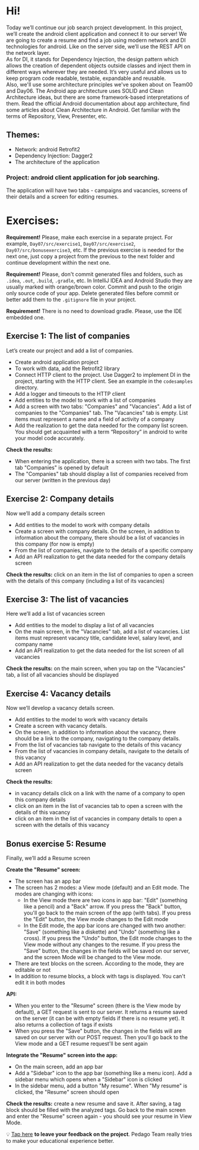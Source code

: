 # Hi!
Today we’ll continue our job search project development. In this project, we’ll create the android client application and connect it to our server! We are going to create a resume and find a job using modern network and DI technologies for android. Like on the server side, we’ll use the REST API on the network layer.   
As for DI, it stands for Dependency Injection, the design pattern which allows the creation of dependent objects outside classes and inject them in different ways wherever they are needed. It’s very useful and allows us to keep program code readable, testable, expandable and reusable.  
Also, we'll use some architecture principles we've spoken about on Team00 and Day06. The Android app architecture uses SOLID and Clean Architecture ideas, but there are some framework-based interpretations of them. Read the official Android documentation about app architecture, find some articles about Clean Architecture in Android. Get familiar with the terms of Repository, View, Presenter, etc.

## Themes:
- Network: android Retrofit2
- Dependency Injection: Dagger2
- The architecture of the application

### Project: android client application for job searching. 
The application will have two tabs - campaigns and vacancies, screens of their details and a screen for editing resumes.

# Exercises:

**Requirement!** Please, make each exercise in a separate project. For example, `Day07/src/exercise1`, `Day07/src/exercise2`, `Day07/src/bonusexercise3`, etc. If the previous exercise is needed for the next one, just copy a project from the previous to the next folder and continue development within the next one.

**Requirement!** Please, don't commit generated files and folders, such as `.idea`, `.out`, `.build`, `.gradle`, etc. In IntelliJ IDEA and Android Studio they are usually marked with orange/brown color. Commit and push to the origin only source code of your app. Delete generated files before commit or better add them to the `.gitignore` file in your project.

**Requirement!** There is no need to download gradle. Please, use the IDE embedded one.

## Exercise 1: The list of companies
Let’s create our project and add a list of companies.
- Create android application project
- To work with data, add the Retrofit2 library
- Connect HTTP client to the project. Use Dagger2 to implement DI in the project, starting with the HTTP client. See an example in the `codesamples`  directory.
- Add a logger and timeouts to the HTTP client
- Add entities to the model to work with a list of companies
- Add a screen with two tabs: "Companies" and "Vacancies". Add a list of companies to the "Companies" tab. The "Vacancies" tab is empty. List items must represent a name and a field of activity of a company
- Add the <YourAPI> realization to get the data needed for the company list screen. You should get acquainted with a term “Repository” in android to write your model code accurately.
  
**Check the results:**
- When entering the application, there is a screen with two tabs. The first tab "Companies" is opened by default
- The "Companies" tab should display a list of companies received from our server (written in the previous day)

## Exercise 2: Company details
Now we’ll add a company details screen
- Add entities to the model to work with company details
- Create a screen with company details. On the screen, in addition to information about the company, there should be a list of vacancies in this company (for now is empty)
- From the list of companies, navigate to the details of a specific company
- Add an API realization to get the data needed for the company details screen

**Check the results:** click on an item in the list of companies to open a screen with the details of this company (including a list of its vacancies)

## Exercise 3: The list of vacancies
Here we’ll add a list of vacancies screen
- Add entities to the model to display a list of all vacancies
- On the main screen, in the "Vacancies" tab, add a list of vacancies. List items must represent vacancy title, candidate level, salary level, and company name
- Add an API realization to get the data needed for the list screen of all vacancies

**Check the results:** on the main screen, when you tap on the "Vacancies" tab, a list of all vacancies should be displayed

## Exercise 4: Vacancy details
Now we’ll develop a vacancy details screen.
- Add entities to the model to work with vacancy details
- Create a screen with vacancy details.
- On the screen, in addition to information about the vacancy, there should be a link to the company, navigating to the company details.
- From the list of vacancies tab navigate to the details of this vacancy
- From the list of vacancies in company details, navigate to the details of this vacancy
- Add an API realization to get the data needed for the vacancy details screen

**Check the results:** 
- in vacancy details click on a link with the name of a company to open this company details
- click on an item in the list of vacancies tab to open a screen with the details of this vacancy
- click on an item in the list of vacancies in company details to open a screen with the details of this vacancy

## Bonus exercise 5: Resume
Finally, we’ll add a Resume screen  

**Create the "Resume" screen:**
- The screen has an app bar
- The screen has 2 modes: a View mode (default) and an Edit mode. The modes are changing with icons:
  - In the View mode there are two icons in app bar: "Edit" (something like a pencil) and a "Back" arrow. If you press the "Back" button, you'll go back to the main screen of the app (with tabs). If you press the "Edit" button, the View mode changes to the Edit mode
  - In the Edit mode, the app bar icons are changed with two another: "Save" (something like a diskette) and "Undo" (something like a cross). If you press the "Undo" button, the Edit mode changes to the View mode without any changes to the resume. If you press the "Save" button, the changes in the fields will be saved on our server, and the screen Mode will be changed to the View mode.
- There are text blocks on the screen. According to the mode, they are editable or not
- In addition to resume blocks, a block with tags is displayed. You can't edit it in both modes

**API:**
- When you enter to the "Resume" screen (there is the View mode by default), a GET request is sent to our server. It returns a resume saved on the server (it can be with empty fields if there is no resume yet). It also returns a collection of tags if exists  
- When you press the "Save" button, the changes in the fields will are saved on our server with our POST request. Then you'll go back to the View mode and a GET resume request'll be sent again

**Integrate the "Resume" screen into the app:**
- On the main screen, add an app bar
- Add a "Sidebar" icon to the app bar (something like a menu icon). Add a sidebar menu which opens when a "Sidebar" icon is clicked
- In the sidebar menu, add a button "My resume". When "My resume" is clicked, the "Resume" screen should open

**Check the results:** create a new resume and save it. After saving, a tag block should be filled with the analyzed tags. Go back to the main screen and enter the "Resume" screen again - you should see your resume in View Mode.

💡 [Tap here](https://forms.gle/3J7aRNcar555hcbz5) **to leave your feedback on the project**. Pedago Team really tries to make your educational experience better.
